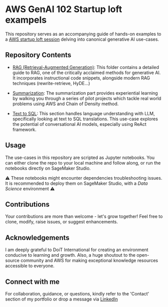 # AWS GenAI 102 Startup loft exampels 

This repository serves as an accompanying guide of hands-on examples to a [AWS startup loft session](https://aws-startup-lofts.com/emea/e/4d5b4/ignite-innovation-aws-generative-ai-for-startup-success---session-2-innovation-unleashed-at-scale-powered-search-summarization-and-text-to-sql-applications-with-aws-genai-services) delving into canonical generative AI use-cases.

## Repository Contents

* [RAG (Retrieval-Augmented Generation)](./Bedrockception.ipynb): This folder contains a detailed guide to RAG, one of the critically acclaimed methods for generative AI. It incorporates instructional code snippets, alongside modern RAG techniques (rewrite-retrieve, HyDE...)

* [Summarization](./SpoilerAlert.ipynb): The summarization part provides experiential learning by walking you through a series of pilot projects which tackle real world problems using AWS and Chain of Density method.

* [Text to SQL](TextToSQL.ipynb): This section handles language understanding with LLM, specifically looking at text to SQL translations. This use-case explores the potential of conversational AI models, especially using ReAct framework.


## Usage
The use-cases in this repository are scripted as Jupyter notebooks. You can either clone the repo to your local machine and follow along, or run the notebooks directly on SageMaker Studio.

⚠️ These notebooks might encounter dependencies troubleshooting issues. It is recommended to deploy them on SageMaker Studio, with a  _Data Science_ environment ⚠️


## Contributions
Your contributions are more than welcome - let's grow together! Feel free to clone, modify, raise issues, or suggest enhancements.

## Acknowledgements
I am deeply grateful to DoiT International for creating an environment conducive to learning and growth. Also, a huge shoutout to the open-source community and AWS for making exceptional knowledge resources accessible to everyone.

## Connect with me
For collaboration, guidance, or questions, kindly refer to the 'Contact' section of my portfolio or drop a message via [LinkedIn](https://www.linkedin.com/in/mehdi-nemlaghi-0b12491a/)